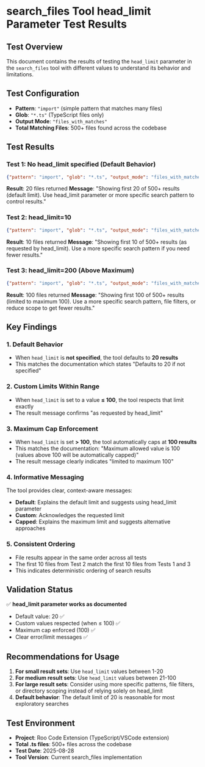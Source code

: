 # search_files Tool head_limit Parameter Test Results

## Test Overview
This document contains the results of testing the `head_limit` parameter in the `search_files` tool with different values to understand its behavior and limitations.

## Test Configuration
- **Pattern**: `"import"` (simple pattern that matches many files)
- **Glob**: `"*.ts"` (TypeScript files only)
- **Output Mode**: `"files_with_matches"`
- **Total Matching Files**: 500+ files found across the codebase

## Test Results

### Test 1: No head_limit specified (Default Behavior)
```json
{"pattern": "import", "glob": "*.ts", "output_mode": "files_with_matches"}
```

**Result**: 20 files returned
**Message**: "Showing first 20 of 500+ results (default limit). Use head_limit parameter or more specific search pattern to control results."

### Test 2: head_limit=10
```json
{"pattern": "import", "glob": "*.ts", "output_mode": "files_with_matches", "head_limit": 10}
```

**Result**: 10 files returned
**Message**: "Showing first 10 of 500+ results (as requested by head_limit). Use a more specific search pattern if you need fewer results."

### Test 3: head_limit=200 (Above Maximum)
```json
{"pattern": "import", "glob": "*.ts", "output_mode": "files_with_matches", "head_limit": 200}
```

**Result**: 100 files returned
**Message**: "Showing first 100 of 500+ results (limited to maximum 100). Use a more specific search pattern, file filters, or reduce scope to get fewer results."

## Key Findings

### 1. Default Behavior
- When `head_limit` is **not specified**, the tool defaults to **20 results**
- This matches the documentation which states "Defaults to 20 if not specified"

### 2. Custom Limits Within Range
- When `head_limit` is set to a value **≤ 100**, the tool respects that limit exactly
- The result message confirms "as requested by head_limit"

### 3. Maximum Cap Enforcement
- When `head_limit` is set **> 100**, the tool automatically caps at **100 results**
- This matches the documentation: "Maximum allowed value is 100 (values above 100 will be automatically capped)"
- The result message clearly indicates "limited to maximum 100"

### 4. Informative Messaging
The tool provides clear, context-aware messages:
- **Default**: Explains the default limit and suggests using head_limit parameter
- **Custom**: Acknowledges the requested limit
- **Capped**: Explains the maximum limit and suggests alternative approaches

### 5. Consistent Ordering
- File results appear in the same order across all tests
- The first 10 files from Test 2 match the first 10 files from Tests 1 and 3
- This indicates deterministic ordering of search results

## Validation Status
✅ **head_limit parameter works as documented**
- Default value: 20 ✅
- Custom values respected (when ≤ 100) ✅  
- Maximum cap enforced (100) ✅
- Clear error/limit messages ✅

## Recommendations for Usage

1. **For small result sets**: Use `head_limit` values between 1-20
2. **For medium result sets**: Use `head_limit` values between 21-100
3. **For large result sets**: Consider using more specific patterns, file filters, or directory scoping instead of relying solely on head_limit
4. **Default behavior**: The default limit of 20 is reasonable for most exploratory searches

## Test Environment
- **Project**: Roo Code Extension (TypeScript/VSCode extension)
- **Total .ts files**: 500+ files across the codebase
- **Test Date**: 2025-08-28
- **Tool Version**: Current search_files implementation
